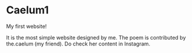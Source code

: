# Caelum1
My first website!

It is the most simple website designed by me. The poem is contributed by the.caelum (my friend). Do check her content in Instagram.

